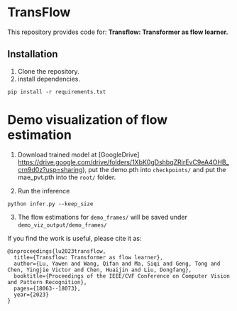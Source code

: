 # TransFlow

This repository provides code for: **Transflow: Transformer as flow learner.**



## Installation
1. Clone the repository.
2. install dependencies.

```
pip install -r requirements.txt
```

# Demo visualization of flow estimation
1. Download trained model at [GoogleDrive] https://drive.google.com/drive/folders/1XbK0gDshbqZRirEvC9eA4OHB_crn9d0z?usp=sharing), put the demo.pth into ```checkpoints/``` and put the mae_pvt.pth into the ```root/``` folder.

2. Run the inference 

```
python infer.py --keep_size
```
3. The flow estimations for ```demo_frames/``` will be saved under ```demo_viz_output/demo_frames/```

If you find the work is useful, please cite it as:

```
@inproceedings{lu2023transflow,
  title={Transflow: Transformer as flow learner},
  author={Lu, Yawen and Wang, Qifan and Ma, Siqi and Geng, Tong and Chen, Yingjie Victor and Chen, Huaijin and Liu, Dongfang},
  booktitle={Proceedings of the IEEE/CVF Conference on Computer Vision and Pattern Recognition},
  pages={18063--18073},
  year={2023}
}
```
